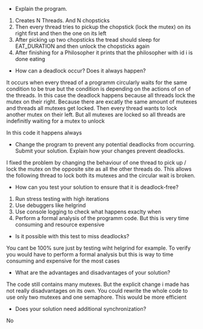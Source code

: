 - Explain the program.

1. Creates N Threads. And N chopsticks
2. Then every thread tries to pickup the chopstick (lock the mutex) on its right first and then the one on its left
3. After picking up two chopsticks the tread should sleep for EAT_DURATION and then unlock the chopsticks again
4. After finishing for a Philosopher it prints that the philosopher with id i is done eating

- How can a deadlock occur? Does it always happen?

It occurs when every thread of a programm circularly waits for the same condition to be true but the condition is depending on the actions of on of the threads.
In this case the deadlock happens because all threads lock the mutex on their right. Because there are excatly the same amount of mutexes and threads all mutexes get locked. Then every thread wants to lock another mutex on their left. But all mutexes are locked so all threads are indefinitly waiting for a mutex to unlock

In this code it happens always

- Change the program to prevent any potential deadlocks from occurring. Submit your solution. Explain how your changes prevent deadlocks.

I fixed the problem by changing the behaviour of one thread to pick up / lock the mutex on the opposite site as all the other threads do. This allows the following thread to lock both its mutexes and the circular wait is broken.

- How can you test your solution to ensure that it is deadlock-free?

1. Run stress testing with high iterations
2. Use debuggers like helgrind
3. Use console logging to check what happens exaclty when
4. Perform a formal analysis of the programm code. But this is very time consuming and resource expensive

- Is it possible with this test to miss deadlocks?

You cant be 100% sure just by testing wiht helgrind for example. To verify you would have to perform a formal analysis but this is way to time consuming and expensive for the most cases

- What are the advantages and disadvantages of your solution?

The code still contains many mutexes. But the explicit change i made has not really disadvantages on its own. You could rewrite the whole code to use only two mutexes and one semaphore. This would be more efficient

- Does your solution need additional synchronization?

No
